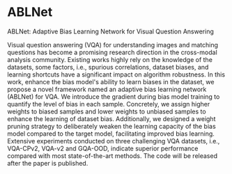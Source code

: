 # ABLNet
ABLNet: Adaptive Bias Learning Network for Visual Question Answering

Visual question answering (VQA) for understanding images and matching questions has become a promising research direction in the cross-modal analysis community. Existing works highly rely on the knowledge of the datasets, some factors, i.e., spurious correlations, dataset biases, and learning shortcuts have a significant impact on algorithm robustness. In this work, enhance the bias model's ability to learn biases in the dataset, we propose a novel framework named an adaptive bias learning network (ABLNet) for VQA.  We introduce the gradient during bias model training to quantify the level of bias in each sample. Concretely, we assign higher weights to biased samples and lower weights to unbiased samples to enhance the learning of dataset bias.  Additionally, we designed a weight pruning strategy to deliberately weaken the learning capacity of the bias model compared to the target model, facilitating improved bias learning.  Extensive experiments conducted on three challenging VQA datasets, i.e., VQA-CPv2, VQA-v2 and GQA-OOD, indicate superior performance compared with most state-of-the-art methods. The code will be released after the paper is published.
